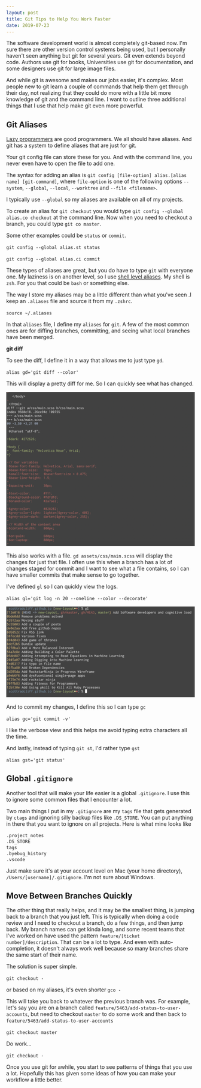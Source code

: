 ```yaml
---
layout: post
title: Git Tips to Help You Work Faster
date: 2019-07-23
---
```


The software development world is almost completely git-based now. I'm sure there are other version control systems being used, but I personally haven't seen anything but git for several years. Git even extends beyond code. Authors use git for books, Universities use git for documentation, and some designers use git for large image files.

And while git is awesome and makes our jobs easier, it's complex. Most people new to git learn a couple of commands that help them get through their day, not realizing that they could do more with a little bit more knowledge of git and the command line. I want to outline three additional things that I use that help make git even more powerful.

<!--more-->

## Git Aliases
[Lazy programmers](http://blogoscoped.com/archive/2005-08-24-n14.html) are good programmers. We all should have aliases. And git has a system to define aliases that are just for git.

Your git config file can store these for you. And with the command line, you never even have to open the file to add one.

The syntax for adding an alias is `git config [file-option] alias.[alias name] [git-command]`, where `file-option` is one of the following options `--system`, `--global`,
       `--local`, `--worktree` and `--file <filename>`.

I typically use `--global` so my aliases are available on all of my projects.

To create an alias for `git checkout` you would type `git config --global alias.co checkout` at the command line. Now when you need to checkout a branch, you could type `git co master`.

Some other examples could be `status` or `commit`.

`git config --global alias.st status`

`git config --global alias.ci commit`

These types of aliases are great, but you do have to type `git` with everyone one. My laziness is on another level, so I use [shell level aliases](https://www.computerworld.com/article/2598087/how-to-use-aliases-in-linux-shell-commands.html). My shell is `zsh`. For you that could be `bash` or something else.

The way I store my aliases may be a little different than what you've seen .I keep an `.aliases` file and source it from my `.zshrc`.

`source ~/.aliases`

In that `aliases` file, I define my `aliases` for `git`. A few of the most common ones are for diffing branches, committing, and seeing what local branches have been merged.

**git diff**

To see the diff, I define it in a way that allows me to just type `gd`.

`alias gd='git diff --color'`

This will display a pretty diff for me. So I can quickly see what has changed.

![](/assets/images/git-diff.png)

This also works with a file. `gd assets/css/main.scss` will display the changes for just that file. I often use this when a branch has a lot of changes staged for commit and I want to see what a file contains, so I can have smaller commits that make sense to go together.

I've defined `gl` so I can quickly view the logs.

`alias gl='git log -n 20 --oneline --color --decorate'`

![](/assets/images/git-log.png)

And to commit my changes, I define this so I can type `gc`

`alias gc='git commit -v'`

I like the verbose view and this helps me avoid typing extra characters all the
time.

And lastly, instead of typing `git st`, I'd rather type `gst`

`alias gst='git status'`

## Global `.gitignore`
Another tool that will make your life easier is a global `.gitignore`. I use this to ignore some common files that I encounter a lot. 

Two main things I put in my `.gitignore` are my `tags` file that gets generated by `ctags` and ignoring silly backup files like `.DS_STORE`. You can put anything in there that you want to ignore on all projects. Here is what mine looks like

```
.project_notes
.DS_STORE
tags
.byebug_history
.vscode
```


Just make sure it's at your account level on Mac (your home directory), `/Users/[username]/.gitignore`. I'm not sure about Windows.


## Move Between Branches Quickly

The other thing that really helps, and it may be the smallest thing, is jumping back to a branch that you just left. This is typically when doing a code review and I need to checkout a branch, do a few things, and then jump back. My branch names can get kinda long, and some recent teams that I've worked on have used the pattern `feature/[ticket number]/description`. That can be a lot to type. And even with auto-completion, it doesn't always work well because so many branches share the same start of their name.

The solution is super simple.

`git checkout -`

or based on my aliases, it's even shorter `gco -`

This will take you back to whatever the previous branch was. For example, let's say you are on a branch called `feature/5463/add-status-to-user-accounts`, but need to checkout `master` to do some work and then back to `feature/5463/add-status-to-user-accounts`

`git checkout master`

 Do work...

`git checkout -`

Once you use git for awhile, you start to see patterns of things that you use a lot. Hopefully this has given some ideas of how you can make your workflow a  little better.

